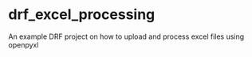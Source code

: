# drf_excel_processing
 An example DRF project on how to upload and process excel files using openpyxl
